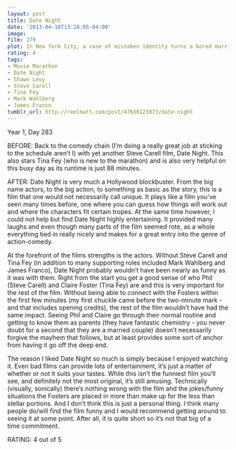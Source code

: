 ```yaml
---
layout: post
title: Date Night
date: '2013-04-10T13:28:05-04:00'
image: 
film: 279
plot: In New York City, a case of mistaken identity turns a bored married couple’s attempt at a glamorous and romantic evening into something more thrilling and dangerous.
rating: 4
tags:
- Movie Marathon
- Date Night
- Shawn Levy
- Steve Carell
- Tina Fey
- Mark Wahlberg
- James Franco
tumblr_url: http://reelmatt.com/post/47630123873/date-night
---
```


Year 1, Day 283

BEFORE: Back to the comedy chain (I’m doing a really great job at sticking to the schedule aren’t I) with yet another Steve Carell film, Date Night. This also stars Tina Fey (who is new to the marathon) and is also very helpful on this busy day as its runtime is just 88 minutes.

AFTER: Date Night is very much a Hollywood blockbuster. From the big name actors, to the big action, to something as basic as the story, this is a film that one would not necessarily call unique. It plays like a film you’ve seen many times before, one where you can guess how things will work out and where the characters fit certain tropes. At the same time however, I could not help but find Date Night highly entertaining. It provided many laughs and even though many parts of the film seemed rote, as a whole everything tied in really nicely and makes for a great entry into the genre of action-comedy.

At the forefront of the films strengths is the actors. Without Steve Carell and Tina Fey (in addition to many supporting roles included Mark Wahlberg and James Franco), Date Night probably wouldn’t have been nearly as funny as it was with them. Right from the start you get a good sense of who Phil (Steve Carell) and Claire Foster (Tina Fey) are and this is very important for the rest of the film. Without being able to connect with the Fosters within the first few minutes (my first chuckle came before the two-minute mark - and that includes opening credits), the rest of the film wouldn’t have had the same impact. Seeing Phil and Claire go through their normal routine and getting to know them as parents (they have fantastic chemistry - you never doubt for a second that they are a married couple) doesn’t necessarily forgive the mayhem that follows, but at least provides some sort of anchor from having it go off the deep end.

The reason I liked Date Night so much is simply because I enjoyed watching it. Even bad films can provide lots of entertainment, it’s just a matter of whether or not it suits your tastes. While this isn’t the funniest film you’ll see, and definitely not the most original, it’s still amusing. Technically (visually, sonically) there’s nothing wrong with the film and the jokes/funny situations the Fosters are placed in more than make up for the less than stellar portions. And I don’t think this is just a personal thing. I think many people do/will find the film funny and I would recommend getting around to seeing it at some point. After all, it is quite short so it’s not that big of a time commitment.

RATING: 4 out of 5
